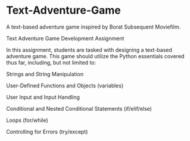 # Text-Adventure-Game
A text-based adventure game inspired by Borat Subsequent Moviefilm.

Text Adventure Game Development Assignment

In this assignment, students are tasked with designing a text-based adventure game. This game should utilize the Python essentials covered thus far, including, but not limited to:

Strings and String Manipulation

User-Defined Functions and Objects (variables)

User Input and Input Handling

Conditional and Nested Conditional Statements (if/elif/else)

Loops (for/while)

Controlling for Errors (try/except)

